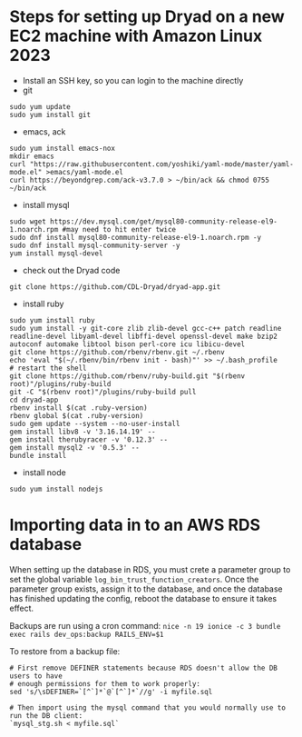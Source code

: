 
Steps for setting up Dryad on a new EC2 machine with Amazon Linux 2023
======================================================================

- Install an SSH key, so you can login to the machine directly
- git
```
sudo yum update
sudo yum install git
```
- emacs, ack
```
sudo yum install emacs-nox
mkdir emacs
curl "https://raw.githubusercontent.com/yoshiki/yaml-mode/master/yaml-mode.el" >emacs/yaml-mode.el
curl https://beyondgrep.com/ack-v3.7.0 > ~/bin/ack && chmod 0755 ~/bin/ack
```
- install mysql
```
sudo wget https://dev.mysql.com/get/mysql80-community-release-el9-1.noarch.rpm #may need to hit enter twice
sudo dnf install mysql80-community-release-el9-1.noarch.rpm -y
sudo dnf install mysql-community-server -y
yum install mysql-devel
```
- check out the Dryad code
```
git clone https://github.com/CDL-Dryad/dryad-app.git
```
- install ruby
```
sudo yum install ruby
sudo yum install -y git-core zlib zlib-devel gcc-c++ patch readline readline-devel libyaml-devel libffi-devel openssl-devel make bzip2 autoconf automake libtool bison perl-core icu libicu-devel
git clone https://github.com/rbenv/rbenv.git ~/.rbenv
echo 'eval "$(~/.rbenv/bin/rbenv init - bash)"' >> ~/.bash_profile
# restart the shell
git clone https://github.com/rbenv/ruby-build.git "$(rbenv root)"/plugins/ruby-build
git -C "$(rbenv root)"/plugins/ruby-build pull
cd dryad-app
rbenv install $(cat .ruby-version)
rbenv global $(cat .ruby-version)
sudo gem update --system --no-user-install
gem install libv8 -v '3.16.14.19' --
gem install therubyracer -v '0.12.3' --
gem install mysql2 -v '0.5.3' -- 
bundle install
```
- install node
```
sudo yum install nodejs
```

Importing data in to an AWS RDS database
==========================================

When setting up the database in RDS, you must crete a parameter group to set the
global variable `log_bin_trust_function_creators`. Once the parameter group
exists, assign it to the database, and once the database has finished
updating the config, reboot the database to ensure it takes effect.


Backups are run using a cron command:
`nice -n 19 ionice -c 3 bundle exec rails dev_ops:backup RAILS_ENV=$1`

To restore from a backup file:
```
# First remove DEFINER statements because RDS doesn't allow the DB users to have
# enough permissions for them to work properly:
sed 's/\sDEFINER=`[^`]*`@`[^`]*`//g' -i myfile.sql

# Then import using the mysql command that you would normally use to run the DB client:
`mysql_stg.sh < myfile.sql`

